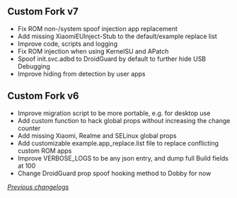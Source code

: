 ## Custom Fork v7
- Fix ROM non-/system spoof injection app replacement
- Add missing XiaomiEUInject-Stub to the default/example replace list
- Improve code, scripts and logging
- Fix ROM injection when using KernelSU and APatch
- Spoof init.svc.adbd to DroidGuard by default to further hide USB Debugging
- Improve hiding from detection by user apps

## Custom Fork v6
- Improve migration script to be more portable, e.g. for desktop use
- Add custom function to hack global props without increasing the change counter
- Add missing Xiaomi, Realme and SELinux global props
- Add customizable example.app_replace.list file to replace conflicting custom ROM apps
- Improve VERBOSE_LOGS to be any json entry, and dump full Build fields at 100
- Change DroidGuard prop spoof hooking method to Dobby for now

_[Previous changelogs](https://github.com/osm0sis/PlayIntegrityFork/releases)_
